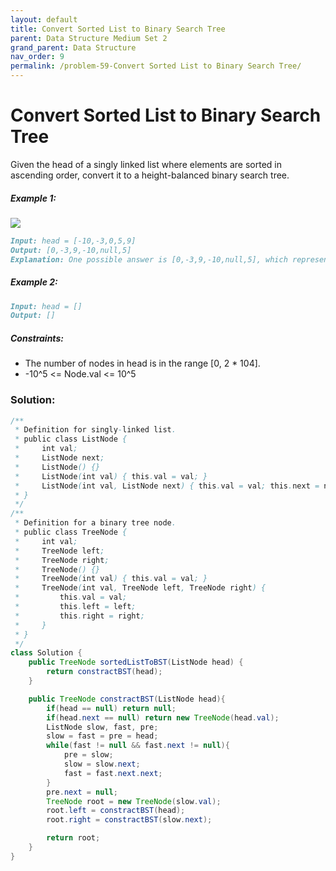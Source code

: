 ```yaml
---
layout: default
title: Convert Sorted List to Binary Search Tree
parent: Data Structure Medium Set 2
grand_parent: Data Structure
nav_order: 9
permalink: /problem-59-Convert Sorted List to Binary Search Tree/
---
```

# Convert Sorted List to Binary Search Tree
Given the head of a singly linked list where elements are sorted in ascending order, convert it to a height-balanced binary search tree.

##### Example 1:
![](../../assets/images/ds/linked.jpeg)
```markdown
Input: head = [-10,-3,0,5,9]
Output: [0,-3,9,-10,null,5]
Explanation: One possible answer is [0,-3,9,-10,null,5], which represents the shown height balanced BST.
```
##### Example 2:
```markdown
Input: head = []
Output: []
```
##### Constraints:
* The number of nodes in head is in the range [0, 2 * 104].
* -10^5 <= Node.val <= 10^5

### Solution:
```java
/**
 * Definition for singly-linked list.
 * public class ListNode {
 *     int val;
 *     ListNode next;
 *     ListNode() {}
 *     ListNode(int val) { this.val = val; }
 *     ListNode(int val, ListNode next) { this.val = val; this.next = next; }
 * }
 */
/**
 * Definition for a binary tree node.
 * public class TreeNode {
 *     int val;
 *     TreeNode left;
 *     TreeNode right;
 *     TreeNode() {}
 *     TreeNode(int val) { this.val = val; }
 *     TreeNode(int val, TreeNode left, TreeNode right) {
 *         this.val = val;
 *         this.left = left;
 *         this.right = right;
 *     }
 * }
 */
class Solution {
    public TreeNode sortedListToBST(ListNode head) {
        return constractBST(head);
    }

    public TreeNode constractBST(ListNode head){
        if(head == null) return null;
        if(head.next == null) return new TreeNode(head.val);
        ListNode slow, fast, pre;
        slow = fast = pre = head;
        while(fast != null && fast.next != null){
            pre = slow;
            slow = slow.next;
            fast = fast.next.next;
        }
        pre.next = null;
        TreeNode root = new TreeNode(slow.val);
        root.left = constractBST(head);
        root.right = constractBST(slow.next);

        return root;
    }
}
```